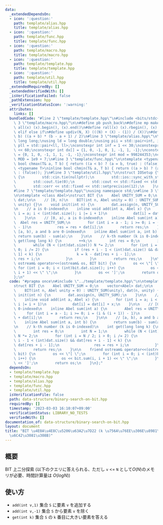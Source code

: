 ```yaml
---
data:
  _extendedDependsOn:
  - icon: ':question:'
    path: template/alias.hpp
    title: template/alias.hpp
  - icon: ':question:'
    path: template/func.hpp
    title: template/func.hpp
  - icon: ':question:'
    path: template/macro.hpp
    title: template/macro.hpp
  - icon: ':question:'
    path: template/template.hpp
    title: template/template.hpp
  - icon: ':question:'
    path: template/util.hpp
    title: template/util.hpp
  _extendedRequiredBy: []
  _extendedVerifiedWith: []
  _isVerificationFailed: false
  _pathExtension: hpp
  _verificationStatusIcon: ':warning:'
  attributes:
    links: []
  bundledCode: "#line 2 \"template/template.hpp\"\n#include <bits/stdc++.h>\n#line\
    \ 3 \"template/macro.hpp\"\n\n#define pb push_back\n#define mp make_pair\n#define\
    \ all(x) (x).begin(), (x).end()\n#define rall(x) (x).rbegin(), (x).rend()\n#define\
    \ elif else if\n#define updiv(N, X) (((N) + (X) - (1)) / (X))\n#define sigma(a,\
    \ b) ((a + b) * (b - a + 1) / 2)\n#line 3 \"template/alias.hpp\"\n\nusing ll =\
    \ long long;\nusing ld = long double;\nusing pii = std::pair<int, int>;\nusing\
    \ pll = std::pair<ll, ll>;\nconstexpr int inf = 1 << 30;\nconstexpr ll INF = 1LL\
    \ << 60;\nconstexpr int dx[] = {1, 0, -1, 0, 1, -1, 1, -1};\nconstexpr int dy[]\
    \ = {0, 1, 0, -1, 1, 1, -1, -1};\nconstexpr int mod = 998244353;\nconstexpr int\
    \ MOD = 1e9 + 7;\n#line 3 \"template/func.hpp\"\n\ntemplate <typename T>\ninline\
    \ bool chmax(T& a, T b) { return ((a < b) ? (a = b, true) : (false)); }\ntemplate\
    \ <typename T>\ninline bool chmin(T& a, T b) { return ((a > b) ? (a = b, true)\
    \ : (false)); }\n#line 3 \"template/util.hpp\"\n\nstruct IOSetup {\n    IOSetup()\
    \ {\n        std::cin.tie(nullptr);\n        std::ios::sync_with_stdio(false);\n\
    \        std::cout.tie(0);\n        std::cout << std::fixed << std::setprecision(12);\n\
    \        std::cerr << std::fixed << std::setprecision(12);\n    }\n} IOSetup;\n\
    #line 7 \"template/template.hpp\"\nusing namespace std;\n#line 3 \"data-structure/binary-search-on-bit.hpp\"\
    \n\ntemplate <class Abel>\nstruct BIT {\n    Abel UNITY_SUM = 0;\n    vector<Abel>\
    \ dat;\n\n    // [0, n)\n    BIT(int n, Abel unity = 0) : UNITY_SUM(unity), dat(n,\
    \ unity) {}\n    void init(int n) {\n        dat.assign(n, UNITY_SUM);\n    }\n\
    \n    // a is 0-indexed\n    inline void add(int a, Abel x) {\n        for (int\
    \ i = a; i < (int)dat.size(); i |= i + 1)\n            dat[i] = dat[i] + x;\n\
    \    }\n\n    // [0, a), a is 0-indexed\n    inline Abel sum(int a) {\n      \
    \  Abel res = UNITY_SUM;\n        for (int i = a - 1; i >= 0; i = (i & (i + 1))\
    \ - 1)\n            res = res + dat[i];\n        return res;\n    }\n\n    //\
    \ [a, b), a and b are 0-indexed\n    inline Abel sum(int a, int b) {\n       \
    \ return sum(b) - sum(a);\n    }\n\n    // k-th number (k is 0-indexed)\n    int\
    \ get(long long k) {\n        ++k;\n        int res = 0;\n        int N = 1;\n\
    \        while (N < (int)dat.size()) N *= 2;\n        for (int i = N / 2; i >\
    \ 0; i /= 2) {\n            if (res + i - 1 < (int)dat.size() && dat[res + i -\
    \ 1] < k) {\n                k = k - dat[res + i - 1];\n                res =\
    \ res + i;\n            }\n        }\n        return res;\n    }\n\n    friend\
    \ ostream& operator<<(ostream& os, BIT bit) {\n        os << \"[ \";\n       \
    \ for (int i = 0; i < (int)bit.dat.size(); i++) {\n            os << bit.sum(i,\
    \ i + 1) << \" \";\n        }\n        os << ']';\n        return os;\n    }\n\
    };\n"
  code: "#pragma once\n#include \"../template/template.hpp\"\n\ntemplate <class Abel>\n\
    struct BIT {\n    Abel UNITY_SUM = 0;\n    vector<Abel> dat;\n\n    // [0, n)\n\
    \    BIT(int n, Abel unity = 0) : UNITY_SUM(unity), dat(n, unity) {}\n    void\
    \ init(int n) {\n        dat.assign(n, UNITY_SUM);\n    }\n\n    // a is 0-indexed\n\
    \    inline void add(int a, Abel x) {\n        for (int i = a; i < (int)dat.size();\
    \ i |= i + 1)\n            dat[i] = dat[i] + x;\n    }\n\n    // [0, a), a is\
    \ 0-indexed\n    inline Abel sum(int a) {\n        Abel res = UNITY_SUM;\n   \
    \     for (int i = a - 1; i >= 0; i = (i & (i + 1)) - 1)\n            res = res\
    \ + dat[i];\n        return res;\n    }\n\n    // [a, b), a and b are 0-indexed\n\
    \    inline Abel sum(int a, int b) {\n        return sum(b) - sum(a);\n    }\n\
    \n    // k-th number (k is 0-indexed)\n    int get(long long k) {\n        ++k;\n\
    \        int res = 0;\n        int N = 1;\n        while (N < (int)dat.size())\
    \ N *= 2;\n        for (int i = N / 2; i > 0; i /= 2) {\n            if (res +\
    \ i - 1 < (int)dat.size() && dat[res + i - 1] < k) {\n                k = k -\
    \ dat[res + i - 1];\n                res = res + i;\n            }\n        }\n\
    \        return res;\n    }\n\n    friend ostream& operator<<(ostream& os, BIT\
    \ bit) {\n        os << \"[ \";\n        for (int i = 0; i < (int)bit.dat.size();\
    \ i++) {\n            os << bit.sum(i, i + 1) << \" \";\n        }\n        os\
    \ << ']';\n        return os;\n    }\n};"
  dependsOn:
  - template/template.hpp
  - template/macro.hpp
  - template/alias.hpp
  - template/func.hpp
  - template/util.hpp
  isVerificationFile: false
  path: data-structure/binary-search-on-bit.hpp
  requiredBy: []
  timestamp: '2023-03-03 16:10:07+09:00'
  verificationStatus: LIBRARY_NO_TESTS
  verifiedWith: []
documentation_of: data-structure/binary-search-on-bit.hpp
layout: document
title: "BIT \u4E0A\u4E8C\u5206\u63A2\u7D22 (k \u756A\u76EE\u306E\u8981\u7D20\u3092\
  \u6C42\u3081\u308B)"
---
```


## 概要

BIT 上二分探索 (以下のクエリに答えられる、ただし `v` <= `N` として$O(N)$のメモリが必要、時間計算量は $O(log N)$)

## 使い方

- `add(int v,1)`  集合 `S` に要素 `v` を追加する
- `add(int v,-1)` 集合 `S` から要素 `v` を除く
- `get(int k)`    集合 `S` の `k` 番目に大きい要素を答える
